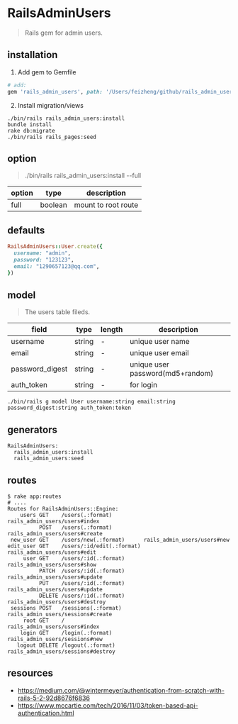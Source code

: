 # RailsAdminUsers
> Rails gem for admin users.

## installation
1. Add gem to Gemfile
  ```rb
  # add:
  gem 'rails_admin_users', path: '/Users/feizheng/github/rails_admin_users'
  ```
2. Install migration/views
  ```shell
  ./bin/rails rails_admin_users:install
  bundle install
  rake db:migrate
  ./bin/rails rails_pages:seed
  ```

## option
> ./bin/rails rails_admin_users:install --full

| option | type    | description         |
| ------ | ------- | ------------------- |
| full   | boolean | mount to root route |

## defaults
```rb
RailsAdminUsers::User.create({
  username: "admin",
  password: "123123",
  email: "1290657123@qq.com",
})
```

## model
> The users table fileds.

| field           | type   | length | description                      |
| --------------- | ------ | ------ | -------------------------------- |
| username        | string | -      | unique user name                 |
| email           | string | -      | unique user email                |
| password_digest | string | -      | unique user password(md5+random) |
| auth_token      | string | -      | for login                        |

```shell
./bin/rails g model User username:string email:string password_digest:string auth_token:token
```

## generators
~~~
RailsAdminUsers:
  rails_admin_users:install
  rails_admin_users:seed
~~~


## routes
```shell
$ rake app:routes
# ....
Routes for RailsAdminUsers::Engine:
    users GET    /users(.:format)          rails_admin_users/users#index
          POST   /users(.:format)          rails_admin_users/users#create
 new_user GET    /users/new(.:format)      rails_admin_users/users#new
edit_user GET    /users/:id/edit(.:format) rails_admin_users/users#edit
     user GET    /users/:id(.:format)      rails_admin_users/users#show
          PATCH  /users/:id(.:format)      rails_admin_users/users#update
          PUT    /users/:id(.:format)      rails_admin_users/users#update
          DELETE /users/:id(.:format)      rails_admin_users/users#destroy
 sessions POST   /sessions(.:format)       rails_admin_users/sessions#create
     root GET    /                         rails_admin_users/users#index
    login GET    /login(.:format)          rails_admin_users/sessions#new
   logout DELETE /logout(.:format)         rails_admin_users/sessions#destroy
```

## resources
- https://medium.com/@wintermeyer/authentication-from-scratch-with-rails-5-2-92d8676f6836
- https://www.mccartie.com/tech/2016/11/03/token-based-api-authentication.html